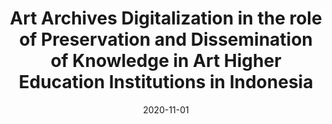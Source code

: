---
title: "Art Archives Digitalization in the role of Preservation and Dissemination of Knowledge in Art Higher Education Institutions in Indonesia"
collection: publications
category: manuscripts
permalink: /publication/2020-11-01-Art-Archives-Digitalization-in-the-role-of-Preservation-and-Dissemination-of-Knowledge-in-Art-Higher-Education-Institutions-in-Indonesia
date: 2020-11-01
venue: 'KnE Social Sciences'
link: 'https://knepublishing.com/index.php/KnE-Social/article/view/7868'
citation: ' Kiki Rizky Soetisna Putri,  Patriot Mukmin,  Luqman Muhammad Zagi'
---